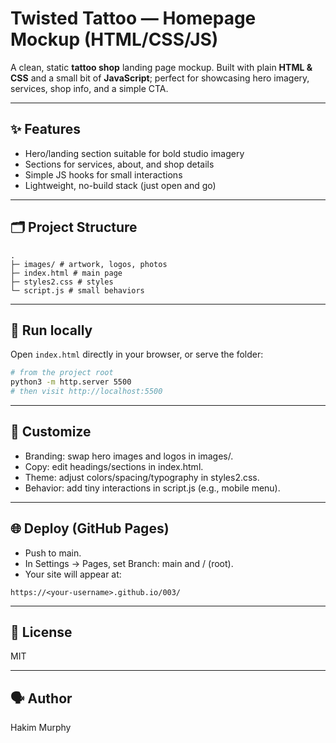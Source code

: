 # Twisted Tattoo — Homepage Mockup (HTML/CSS/JS)

A clean, static **tattoo shop** landing page mockup. Built with plain **HTML & CSS** and a small bit of **JavaScript**; perfect for showcasing hero imagery, services, shop info, and a simple CTA.

---

## ✨ Features
- Hero/landing section suitable for bold studio imagery
- Sections for services, about, and shop details
- Simple JS hooks for small interactions
- Lightweight, no-build stack (just open and go)

---

## 🗂️ Project Structure
```
.
├─ images/ # artwork, logos, photos
├─ index.html # main page
├─ styles2.css # styles
└─ script.js # small behaviors
```

---

## 🚀 Run locally
Open `index.html` directly in your browser, or serve the folder:

```bash
# from the project root
python3 -m http.server 5500
# then visit http://localhost:5500
```

---
## 🎨 Customize
- Branding: swap hero images and logos in images/.
- Copy: edit headings/sections in index.html.
- Theme: adjust colors/spacing/typography in styles2.css.
- Behavior: add tiny interactions in script.js (e.g., mobile menu).

---
## 🌐 Deploy (GitHub Pages)
- Push to main.
- In Settings → Pages, set Branch: main and / (root).
- Your site will appear at:
```
https://<your-username>.github.io/003/
```

---

## 📄 License
MIT

---

## 🗣️ Author
Hakim Murphy

